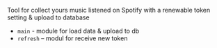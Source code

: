 Tool for collect yours music listened on Spotify with a renewable token setting & upload to database

- `main` - module for load data & upload to db
- `refresh` – modul for receive new token
